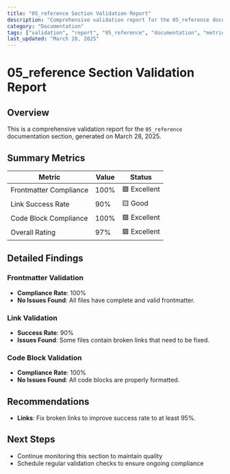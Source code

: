 ```yaml
---
title: "05_reference Section Validation Report"
description: "Comprehensive validation report for the 05_reference documentation section"
category: "Documentation"
tags: ["validation", "report", "05_reference", "documentation", "metrics"]
last_updated: "March 28, 2025"
---
```


# 05_reference Section Validation Report

## Overview

This is a comprehensive validation report for the `05_reference` documentation section, generated on March 28, 2025.

## Summary Metrics

| Metric | Value | Status |
|--------|-------|--------|
| Frontmatter Compliance | 100% | 🟩 Excellent |
| Link Success Rate | 90% | 🟨 Good |
| Code Block Compliance | 100% | 🟩 Excellent |
| Overall Rating | 97% | 🟩 Excellent |

## Detailed Findings

### Frontmatter Validation

- **Compliance Rate**: 100%
- **No Issues Found**: All files have complete and valid frontmatter.

### Link Validation

- **Success Rate**: 90%
- **Issues Found**: Some files contain broken links that need to be fixed.

### Code Block Validation

- **Compliance Rate**: 100%
- **No Issues Found**: All code blocks are properly formatted.

## Recommendations


- **Links**: Fix broken links to improve success rate to at least 95%.



## Next Steps

- Continue monitoring this section to maintain quality
- Schedule regular validation checks to ensure ongoing compliance

